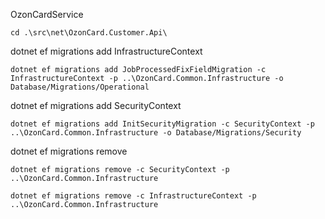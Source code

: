 OzonCardService
```shell
cd .\src\net\OzonCard.Customer.Api\
```

dotnet ef migrations add InfrastructureContext
```shell
dotnet ef migrations add JobProcessedFixFieldMigration -c InfrastructureContext -p ..\OzonCard.Common.Infrastructure -o Database/Migrations/Operational
```
dotnet ef migrations add SecurityContext
```shell
dotnet ef migrations add InitSecurityMigration -c SecurityContext -p ..\OzonCard.Common.Infrastructure -o Database/Migrations/Security
```

dotnet ef migrations remove
```shell
dotnet ef migrations remove -c SecurityContext -p ..\OzonCard.Common.Infrastructure
```
```shell
dotnet ef migrations remove -c InfrastructureContext -p ..\OzonCard.Common.Infrastructure
```
